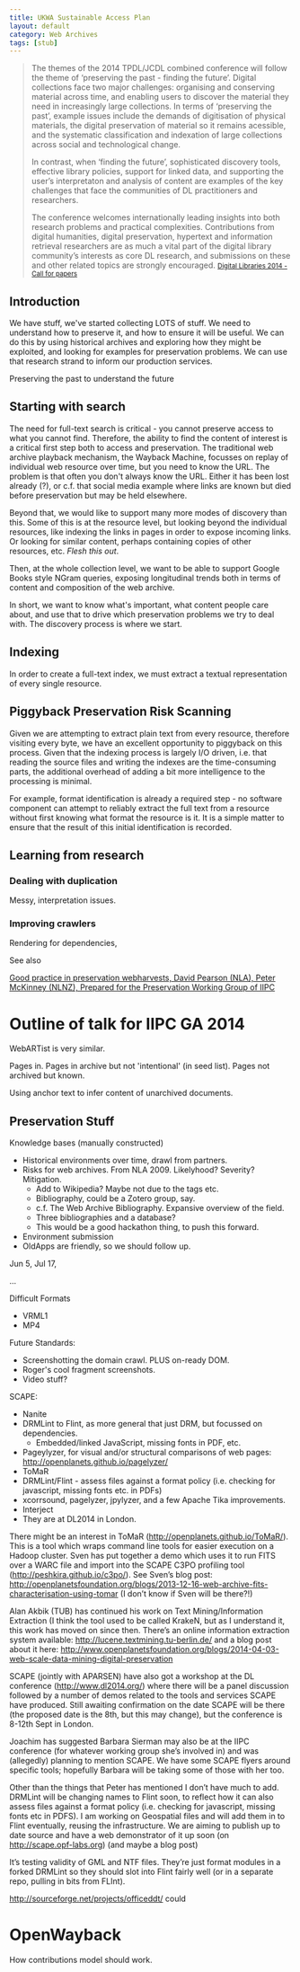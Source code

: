 ```yaml
---
title: UKWA Sustainable Access Plan
layout: default
category: Web Archives
tags: [stub]
---
```


> The themes of the 2014 TPDL/JCDL combined conference will follow the theme of ‘preserving the past - finding the future’. Digital collections face two major challenges: organising and conserving material across time, and enabling users to discover the material they need in increasingly large collections. In terms of ‘preserving the past’, example issues include the demands of digitisation of physical materials, the digital preservation of material so it remains acessible, and the systematic classification and indexation of large collections across social and technological change.
>
> In contrast, when ‘finding the future’, sophisticated discovery tools, effective library policies, support for linked data, and supporting the user’s interpretaton and analysis of content are examples of the key challenges that face the communities of DL practitioners and researchers.
> 
> The conference welcomes internationally leading insights into both research problems and practical complexities. Contributions from digital humanities, digital preservation, hypertext and information retrieval researchers are as much a vital part of the digital library community’s interests as core DL research, and submissions on these and other related topics are strongly encouraged.
> <small>[Digital Libraries 2014 - Call for papers](http://dl2014.org/cfp.html)</small>

Introduction
------------

We have stuff, we've started collecting LOTS of stuff. We need to understand how to preserve it, and how to ensure it will be useful. We can do this by using historical archives and exploring how they might be exploited, and looking for examples for preservation problems. We can use that research strand to inform our production services.

Preserving the past to understand the future

Starting with search
--------------------

The need for full-text search is critical - you cannot preserve access to what you cannot find. Therefore, the ability to find the content of interest is a critical first step both to access and preservation. The traditional web archive playback mechanism, the Wayback Machine, focusses on replay of individual web resource over time, but you need to know the URL. The problem is that often you don't always know the URL. Either it has been lost already (?), or c.f. that social media example where links are known but died before preservation but may be held elsewhere.

Beyond that, we would like to support many more modes of discovery than this. Some of this is at the resource level, but looking beyond the individual resources, like indexing the links in pages in order to expose incoming links. Or looking for similar content, perhaps containing copies of other resources, etc. *Flesh this out*.

Then, at the whole collection level, we want to be able to support Google Books style NGram queries, exposing longitudinal trends both in terms of content and composition of the web archive.

In short, we want to know what's important, what content people care about, and use that to drive which preservation problems we try to deal with. The discovery process is where we start.

Indexing 
--------

In order to create a full-text index, we must extract a textual representation of every single resource.

Piggyback Preservation Risk Scanning
------------------------------------

Given we are attempting to extract plain text from every resource, therefore visiting every byte, we have an excellent opportunity to piggyback on this process. Given that the indexing process is largely I/O driven, i.e. that reading the source files and writing the indexes are the time-consuming parts, the additional overhead of adding a bit more intelligence to the processing is minimal.

For example, format identification is already a required step - no software component can attempt to reliably extract the full text from a resource without first knowing what format the resource is it. It is a simple matter to ensure that the result of this initial identification is recorded.

Learning from research
----------------------

### Dealing with duplication

Messy, interpretation issues.

### Improving crawlers

Rendering for dependencies,


See also

[Good practice in preservation webharvests, David Pearson (NLA), Peter McKinney (NLNZ), Prepared for the Preservation Working Group of IIPC](https://docs.google.com/document/d/1UPQ4uIfaUA20nYxtwmTkx15iNRYVY4FOJBZS1Fg0RCk)


Outline of talk for IIPC GA 2014
================================

WebARTist is very similar.

Pages in.
Pages in archive but not 'intentional' (in seed list).
Pages not archived but known.

Using anchor text to infer content of unarchived documents.



Preservation Stuff
------------------

Knowledge bases
(manually constructed)
- Historical environments over time, drawl from partners.
- Risks for web archives. From NLA 2009. Likelyhood? Severity? Mitigation.
    - Add to Wikipedia? Maybe not due to the tags etc.
    - Bibliography, could be a Zotero group, say.
    - c.f. The Web Archive Bibliography. Expansive overview of the field.
    - Three bibliographies and a database?
    - This would be a good hackathon thing, to push this forward.
- Environment submission
- OldApps are friendly, so we should follow up.


Jun 5,
Jul 17,

...

Difficult Formats
- VRML1
- MP4

Future Standards:
* Screenshotting the domain crawl. PLUS on-ready DOM.
* Roger's cool fragment screenshots.
* Video stuff?

SCAPE:
* Nanite
* DRMLint to Flint, as more general that just DRM, but focussed on dependencies.
    * Embedded/linked JavaScript, missing fonts in PDF, etc.
* Pageylyzer, for visual and/or structural comparisons of web pages: http://openplanets.github.io/pagelyzer/
* ToMaR
* DRMLint/Flint - assess files against a format policy (i.e. checking for javascript, missing fonts etc. in PDFs)
* xcorrsound, pagelyzer, jpylyzer, and a few Apache Tika improvements.
* Interject
* They are at DL2014 in London.

There might be an interest in ToMaR (http://openplanets.github.io/ToMaR/). This is a tool which wraps command line tools for easier execution on a Hadoop cluster.
Sven has put together a demo which uses it to run FITS over a WARC file and import into the SCAPE C3PO profiling tool (http://peshkira.github.io/c3po/). See Sven’s blog post: http://openplanetsfoundation.org/blogs/2013-12-16-web-archive-fits-characterisation-using-tomar
(I don’t know if Sven will be there?!)

Alan Akbik (TUB) has continued his work on Text Mining/Information Extraction (I think the tool used to be called KrakeN, but as I understand it, this work has moved on since then. There’s an online information extraction system available: http://lucene.textmining.tu-berlin.de/ and a blog post about it here:
http://www.openplanetsfoundation.org/blogs/2014-04-03-web-scale-data-mining-digital-preservation

SCAPE (jointly with APARSEN) have also got a workshop at the DL conference (http://www.dl2014.org/) where there will be a panel discussion followed by a number of demos related to the tools and services SCAPE have produced. Still awaiting confirmation on the date SCAPE will be there (the proposed date is the 8th, but this may change), but the conference is 8-12th Sept in London.

Joachim has suggested Barbara Sierman may also be at the IIPC conference (for whatever working group she’s involved in) and was (allegedly) planning to mention SCAPE. We have some SCAPE flyers around specific tools; hopefully Barbara will be taking some of those with her too.

Other than the things that Peter has mentioned I don’t have much to add.  DRMLint will be changing names to Flint soon, to reflect how it can also assess files against a format policy (i.e. checking for javascript, missing fonts etc in PDFS).  I am working on Geospatial files and will add them in to Flint eventually, reusing the infrastructure.  We are aiming to publish up to date source and have a web demonstrator of it up soon (on http://scape.opf-labs.org) (and maybe a blog post)

It’s testing validity of GML and NTF files.  They’re just format modules in a forked DRMLint so they should slot into Flint fairly well (or in a separate repo, pulling in bits from FLInt).

http://sourceforge.net/projects/officeddt/ could 


OpenWayback
===========

How contributions model should work.

